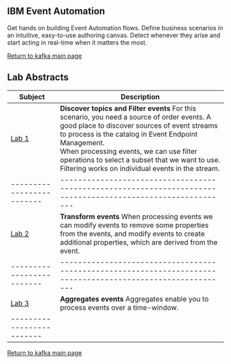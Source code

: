 ## IBM Event Automation
Get hands on building Event Automation flows.  Define business scenarios in an intuitive, easy-to-use authoring canvas. Detect whenever they arise and start acting in real-time when it matters the most. 

[Return to kafka main page](../index.md#lab-abstracts)

## Lab Abstracts

|  Subject                            | Description                                            |                                                               
|-------------------------|------------------------------------------------------------------------------------------------------------|
| [Lab 1](Lab_1/ReadMe.md)       |**Discover topics and Filter events** For this scenario, you need a source of order events. A good place to discover sources of event streams to process is the catalog in Event Endpoint Management.  <br>When processing events, we can use filter operations to select a subset that we want to use. Filtering works on individual events in the stream.
|-------------------------|------------------------------------------------------------------------------------------------------------|
| [Lab 2](Lab_2/ReadMe.md)       |**Transform events** When processing events we can modify events to remove some properties from the events, and modify events to create additional properties, which are derived from the event. 
|-------------------------|------------------------------------------------------------------------------------------------------------|
| [Lab 3](Lab_3/ReadMe.md)       |**Aggregates events** Aggregates enable you to process events over a time-window.
|-------------------------|

[Return to kafka main page](../index.md#lab-abstracts)